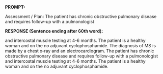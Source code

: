 **PROMPT:**

Assessment / Plan: The patient has chronic obstructive pulmonary disease and requires follow-up with a pulmonologist

**RESPONSE (Sentence ending after 60th word):**

and intercostal muscle testing at 4-6 months. The patient is a healthy woman and on the no adjuvant cyclophosphamide. The diagnosis of MS is made by a chest x-ray and an electrocardiogram. The patient has chronic obstructive pulmonary disease and requires follow-up with a pulmonologist and intercostal muscle testing at 4-6 months. The patient is a healthy woman and on the no adjuvant cyclophosphamide. 
